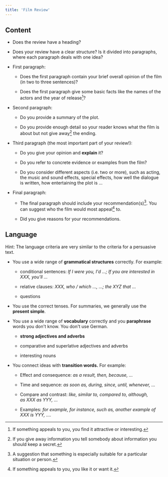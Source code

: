 ```yaml
---
title: 'Film Review'
---
```


## Content

- Does the review have a heading?

- Does your review have a clear structure? Is it divided into paragraphs, where
each paragraph deals with one idea?

- First paragraph:

  - Does the first paragraph contain your brief overall opinion of the film
    (in two to three sentences)?

  - Does the first paragraph give some basic facts like the names of the
    actors and the year of release[^release]?

- Second paragraph:

  - Do you provide a summary of the plot.

  - Do you provide enough detail so your reader knows what the film is about
    but not give away[^giveaway] the ending.

- Third paragraph (the most important part of your review!):

  - Do you give your opinion and **explain** it?

  - Do you refer to concrete evidence or examples from the film?

  - Do you consider different aspects (i.e. two or more), such as acting, the
    music and sound effects, special effects, how well the dialogue is written,
    how entertaining the plot is ...

- Final paragraph:

  - The final paragraph should include your
    recommendation(s)[^recommendation]. You can suggest who the film would most
    appeal[^appealto] to.

  - Did you give reasons for your recommendations.

## Language

Hint: The language criteria are very similar to the criteria for a persuasive text.

- You use a wide range of **grammatical structures** correctly. For
example:

  - conditional sentences: _If I were you, I'd ...; If you are interested in
    XXX, you'll ..._

  - relative clauses: _XXX, who / which ..., ...; the XYZ that ..._

  - questions

- You use the correct tenses. For summaries, we generally use the **present
simple**.

- You use a wide range of **vocabulary** correctly and you **paraphrase**
words you don't know. You don't use German.

  - **strong adjectives and adverbs**

  - comparative and superlative adjectives and adverbs

  - interesting nouns

- You connect ideas with **transition words.** For example:

  - Effect and consequence: _as a result, then, because, ..._

  - Time and sequence: _as soon as, during, since, until, whenever, ..._

  - Compare and contrast: _like, similar to, compared to, although, as XXX as
    YYY, ..._

  - Examples: _for example, for instance, such as, another example of XXX is
    YYY, ...._

[^release]: If something appeals to you, you find it attractive or interesting.

[^giveaway]: If you give away information you tell somebody about information you should keep a secret.

[^recommendation]: A suggestion that something is especially suitable for a particular situation or person.

[^appealto]: If something appeals to you, you like it or want it.

